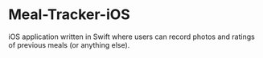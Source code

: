 # Meal-Tracker-iOS
iOS application written in Swift where users can record photos and ratings of previous meals (or anything else).
